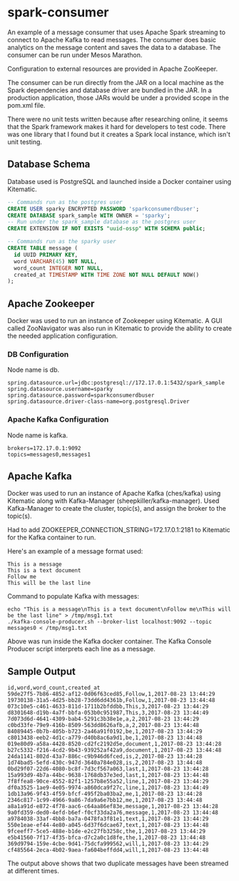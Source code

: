# spark-consumer
An example of a message consumer that uses Apache Spark streaming to connect to Apache Kafka to read messages. The 
consumer does basic analytics on the message content and saves the data to a database. The consumer can be run under 
Mesos Marathon.

Configuration to external resources are provided in Apache ZooKeeper.

The consumer can be run directly from the JAR on a local machine as the Spark dependencies and database driver are 
bundled in the JAR. In a production application, those JARs would be under a provided scope in the pom.xml file.

There were no unit tests written because after researching online, it seems that the Spark framework makes it hard for 
developers to test code. There was one library that I found but it creates a Spark local instance, which isn't unit 
testing.

## Database Schema
Database used is PostgreSQL and launched inside a Docker container using Kitematic.

```sql
-- Commands run as the postgres user
CREATE USER sparky ENCRYPTED PASSWORD 'sparkconsumerdbuser';
CREATE DATABASE spark_sample WITH OWNER = 'sparky';
-- Run under the spark_sample database as the postgres user
CREATE EXTENSION IF NOT EXISTS "uuid-ossp" WITH SCHEMA public;

-- Commands run as the sparky user
CREATE TABLE message (
  id UUID PRIMARY KEY,
  word VARCHAR(45) NOT NULL,
  word_count INTEGER NOT NULL,
  created_at TIMESTAMP WITH TIME ZONE NOT NULL DEFAULT NOW()
);
```

## Apache Zookeeper
Docker was used to run an instance of Zookeeper using Kitematic. A GUI called ZooNavigator was also run in Kitematic 
to provide the ability to create the needed application configuration.

### DB Configuration
Node name is db.
```text
spring.datasource.url=jdbc:postgresql://172.17.0.1:5432/spark_sample
spring.datasource.username=sparky
spring.datasource.password=sparkconsumerdbuser
spring.datasource.driver-class-name=org.postgresql.Driver
```

### Apache Kafka Configuration
Node name is kafka.
```text
brokers=172.17.0.1:9092
topics=messages0,messages1
```

## Apache Kafka
Docker was used to run an instance of Apache Kafka (ches/kafka) using Kitematic along with Kafka-Manager 
(sheepkiller/kafka-manager). Used Kafka-Manager to create the cluster, topic(s), and assign the broker to the topic(s).

Had to add ZOOKEEPER_CONNECTION_STRING=172.17.0.1:2181 to Kitematic for the Kafka container to run.

Here's an example of a message format used:
```text
This is a message
This is a text document
Follow me
This will be the last line
```

Command to populate Kafka with messages:
```text
echo "This is a message\nThis is a text document\nFollow me\nThis will be the last line" > /tmp/msg1.txt
./kafka-console-producer.sh --broker-list localhost:9092 --topic messages0 < /tmp/msg1.txt
```

Above was run inside the Kafka docker container. The Kafka Console Producer script interprets each line as a message.

## Sample Output
```text
id,word,word_count,created_at
59de27f5-7b86-4852-af12-0d06f63ced85,Follow,1,2017-08-23 13:44:29
19730138-31a5-4d25-bb28-73dd6dd4361b,Follow,1,2017-08-23 13:44:48
073c10e5-c461-4633-811d-1711b2bfddbb,This,3,2017-08-23 13:44:29
d8301648-d19b-4a7f-bbfa-053b0c951987,This,3,2017-08-23 13:44:49
7d073d6d-4641-4309-bab4-5291c3b38e1e,a,2,2017-08-23 13:44:29
c0bd33fe-79e9-416b-8509-563dd8626afb,a,2,2017-08-23 13:44:48
84089445-0b7b-405b-b723-2a46a91f0192,be,1,2017-08-23 13:44:29
c8013438-eeb2-4d1c-a779-d40b8ac6a9d1,be,1,2017-08-23 13:44:48
019e80d9-a58a-4428-8520-cd2fc2192d5e,document,1,2017-08-23 13:44:28
b27c5332-f216-4cd2-9b43-939252af42a9,document,1,2017-08-23 13:44:48
24da1141-802d-43a7-886c-c9b946d6fced,is,2,2017-08-23 13:44:28
1d74bad5-5efd-430c-947d-3640a784e028,is,2,2017-08-23 13:44:48
0bd29f07-22d6-4080-bc8f-7d3cf567a063,last,1,2017-08-23 13:44:28
15a993d9-4b7a-44bc-9638-1768db37e3ed,last,1,2017-08-23 13:44:48
7f8ffea8-90ce-4552-82f1-1257b8e55a52,line,1,2017-08-23 13:44:29
df0a3525-1ae9-4e05-9974-a860dca9f27c,line,1,2017-08-23 13:44:49
1db13a96-9f43-4f59-bfcf-495f2ba03ba2,me,1,2017-08-23 13:44:28
2346c817-1c99-4966-9a86-7da9a6e7bb12,me,1,2017-08-23 13:44:48
a8a1a91d-e872-4f78-aac6-c64aa86ef83e,message,1,2017-08-23 13:44:28
9a0fd359-ded0-4efd-b6ef-f0cf33da2a76,message,1,2017-08-23 13:44:48
a9784038-33af-4bb8-ba7a-0478fa3f81e1,text,1,2017-08-23 13:44:29
550e1eae-ef44-4e80-a045-6d37f6dcae67,text,1,2017-08-23 13:44:48
9fceeff7-5ce5-488e-b1de-e2c27fb3258c,the,1,2017-08-23 13:44:29
e5b41560-7f17-4f35-bfca-d7c2a0c1d8fe,the,1,2017-08-23 13:44:48
369d9794-159e-4cbe-9d41-75dcfa999562,will,1,2017-08-23 13:44:29
cf485564-2eca-4b02-9aea-fa604beffdd4,will,1,2017-08-23 13:44:48
```

The output above shows that two duplicate messages have been streamed at different times.
